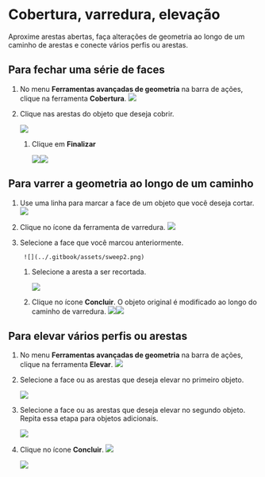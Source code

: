 # Cobertura, varredura, elevação

Aproxime arestas abertas, faça alterações de geometria ao longo de um caminho de arestas e conecte vários perfis ou arestas.

## Para fechar uma série de faces

1. No menu **Ferramentas avançadas de geometria** na barra de ações, clique na ferramenta **Cobertura**. ![](<../.gitbook/assets/cover-tool (1).png>)
2. Clique nas arestas do objeto que deseja cobrir.

   ![](../.gitbook/assets/cover\_tool1.png)

   1. Clique em **Finalizar**

      ![](<../.gitbook/assets/guid-e23d787e-5f90-4de1-b690-03306f0cb4b2-low (1) (1) (2).png>)![](../.gitbook/assets/cover-finish.PNG)

## Para varrer a geometria ao longo de um caminho

1. Use uma linha para marcar a face de um objeto que você deseja cortar. ![](../.gitbook/assets/sweep.png)
2. Clique no ícone da ferramenta de varredura. ![](<../.gitbook/assets/sweep-tool (1).png>)
3. Selecione a face que você marcou anteriormente.

   ```
    ![](../.gitbook/assets/sweep2.png)
   ```

   1. Selecione a aresta a ser recortada.

      ![](../.gitbook/assets/sweep3.png)
   2. Clique no ícone **Concluir**. O objeto original é modificado ao longo do caminho de varredura. ![](../.gitbook/assets/sweep4.png)![](<../.gitbook/assets/guid-e23d787e-5f90-4de1-b690-03306f0cb4b2-low (1) (1) (1).png>)

## Para elevar vários perfis ou arestas

1. No menu **Ferramentas avançadas de geometria** na barra de ações, clique na ferramenta **Elevar**. ![](<../.gitbook/assets/loft-tool (1).png>)
2. Selecione a face ou as arestas que deseja elevar no primeiro objeto.

   ![](../.gitbook/assets/loft1.png)
3. Selecione a face ou as arestas que deseja elevar no segundo objeto. Repita essa etapa para objetos adicionais.

   ![](../.gitbook/assets/loft2.png)
4. Clique no ícone **Concluir**. ![](<../.gitbook/assets/guid-e23d787e-5f90-4de1-b690-03306f0cb4b2-low (1) (1) (2) (1).png>)

   ![](../.gitbook/assets/loft3.png)
